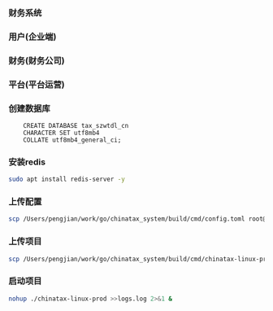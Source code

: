### 财务系统


### 用户(企业端)


### 财务(财务公司)


### 平台(平台运营)


### 创建数据库

```mysql
    CREATE DATABASE tax_szwtdl_cn
    CHARACTER SET utf8mb4
    COLLATE utf8mb4_general_ci;
```

### 安装redis

```bash
sudo apt install redis-server -y
```



### 上传配置

```bash
scp /Users/pengjian/work/go/chinatax_system/build/cmd/config.toml root@39.108.50.141:/var/www/tax.szwtdl.cn/

```

### 上传项目
```bash
scp /Users/pengjian/work/go/chinatax_system/build/cmd/chinatax-linux-prod root@39.108.50.141:/var/www/tax.szwtdl.cn/
```

### 启动项目

```bash
nohup ./chinatax-linux-prod >>logs.log 2>&1 &
```
